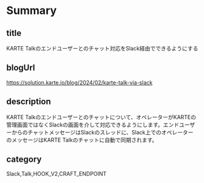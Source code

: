 # Summary

## title

KARTE Talkのエンドユーザーとのチャット対応をSlack経由でできるようにする

## blogUrl
https://solution.karte.io/blog/2024/02/karte-talk-via-slack

## description

KARTE Talkのエンドユーザーとのチャットについて、オペレーターがKARTEの管理画面ではなくSlackの画面を介して対応できるようにします。エンドユーザーからのチャットメッセージはSlackのスレッドに、Slack上でのオペレーターのメッセージはKARTE Talkのチャットに自動で同期されます。

## category

Slack,Talk,HOOK_V2,CRAFT_ENDPOINT